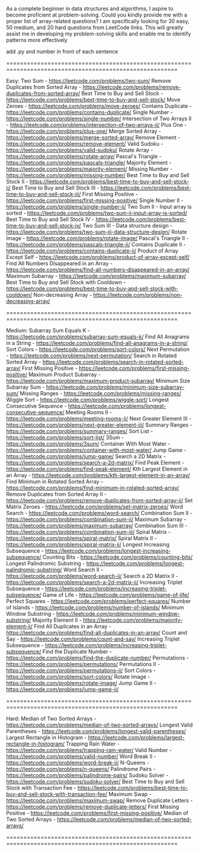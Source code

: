 As a complete beginner in data structures and algorithms, I aspire to become proficient at problem-solving. Could you kindly provide me with a proper list of array-related questions? I am specifically looking for 30 easy, 50 medium, and 20 hard questions from LeetCode links. This will greatly assist me in developing my problem-solving skills and enable me to identify patterns more effectively

add .py and number in front of each sentence

========================================================================================================

Easy:
Two Sum - https://leetcode.com/problems/two-sum/
Remove Duplicates from Sorted Array - https://leetcode.com/problems/remove-duplicates-from-sorted-array/
Best Time to Buy and Sell Stock - https://leetcode.com/problems/best-time-to-buy-and-sell-stock/
Move Zeroes - https://leetcode.com/problems/move-zeroes/
Contains Duplicate - https://leetcode.com/problems/contains-duplicate/
Single Number - https://leetcode.com/problems/single-number/
Intersection of Two Arrays II - https://leetcode.com/problems/intersection-of-two-arrays-ii/
Plus One - https://leetcode.com/problems/plus-one/
Merge Sorted Array - https://leetcode.com/problems/merge-sorted-array/
Remove Element - https://leetcode.com/problems/remove-element/
Valid Sudoku - https://leetcode.com/problems/valid-sudoku/
Rotate Array - https://leetcode.com/problems/rotate-array/
Pascal's Triangle - https://leetcode.com/problems/pascals-triangle/
Majority Element - https://leetcode.com/problems/majority-element/
Missing Number - https://leetcode.com/problems/missing-number/
Best Time to Buy and Sell Stock II - https://leetcode.com/problems/best-time-to-buy-and-sell-stock-ii/
Best Time to Buy and Sell Stock III - https://leetcode.com/problems/best-time-to-buy-and-sell-stock-iii/
First Missing Positive - https://leetcode.com/problems/first-missing-positive/
Single Number II - https://leetcode.com/problems/single-number-ii/
Two Sum II - Input array is sorted - https://leetcode.com/problems/two-sum-ii-input-array-is-sorted/
Best Time to Buy and Sell Stock IV - https://leetcode.com/problems/best-time-to-buy-and-sell-stock-iv/
Two Sum III - Data structure design - https://leetcode.com/problems/two-sum-iii-data-structure-design/
Rotate Image - https://leetcode.com/problems/rotate-image/
Pascal's Triangle II - https://leetcode.com/problems/pascals-triangle-ii/
Contains Duplicate II - https://leetcode.com/problems/contains-duplicate-ii/
Product of Array Except Self - https://leetcode.com/problems/product-of-array-except-self/
Find All Numbers Disappeared in an Array - https://leetcode.com/problems/find-all-numbers-disappeared-in-an-array/
Maximum Subarray - https://leetcode.com/problems/maximum-subarray/
Best Time to Buy and Sell Stock with Cooldown - https://leetcode.com/problems/best-time-to-buy-and-sell-stock-with-cooldown/
Non-decreasing Array - https://leetcode.com/problems/non-decreasing-array/

========================================================================================================

Medium:
Subarray Sum Equals K - https://leetcode.com/problems/subarray-sum-equals-k/
Find All Anagrams in a String - https://leetcode.com/problems/find-all-anagrams-in-a-string/
Sort Colors - https://leetcode.com/problems/sort-colors/
Next Permutation - https://leetcode.com/problems/next-permutation/
Search in Rotated Sorted Array - https://leetcode.com/problems/search-in-rotated-sorted-array/
First Missing Positive - https://leetcode.com/problems/first-missing-positive/
Maximum Product Subarray - https://leetcode.com/problems/maximum-product-subarray/
Minimum Size Subarray Sum - https://leetcode.com/problems/minimum-size-subarray-sum/
Missing Ranges - https://leetcode.com/problems/missing-ranges/
Wiggle Sort - https://leetcode.com/problems/wiggle-sort/
Longest Consecutive Sequence - https://leetcode.com/problems/longest-consecutive-sequence/
Meeting Rooms II - https://leetcode.com/problems/meeting-rooms-ii/
Next Greater Element III - https://leetcode.com/problems/next-greater-element-iii/
Summary Ranges - https://leetcode.com/problems/summary-ranges/
Sort List - https://leetcode.com/problems/sort-list/
3Sum - https://leetcode.com/problems/3sum/
Container With Most Water - https://leetcode.com/problems/container-with-most-water/
Jump Game - https://leetcode.com/problems/jump-game/
Search a 2D Matrix - https://leetcode.com/problems/search-a-2d-matrix/
Find Peak Element - https://leetcode.com/problems/find-peak-element/
Kth Largest Element in an Array - https://leetcode.com/problems/kth-largest-element-in-an-array/
Find Minimum in Rotated Sorted Array - https://leetcode.com/problems/find-minimum-in-rotated-sorted-array/
Remove Duplicates from Sorted Array II - https://leetcode.com/problems/remove-duplicates-from-sorted-array-ii/
Set Matrix Zeroes - https://leetcode.com/problems/set-matrix-zeroes/
Word Search - https://leetcode.com/problems/word-search/
Combination Sum II - https://leetcode.com/problems/combination-sum-ii/
Maximum Subarray - https://leetcode.com/problems/maximum-subarray/
Combination Sum III - https://leetcode.com/problems/combination-sum-iii/
Spiral Matrix - https://leetcode.com/problems/spiral-matrix/
Spiral Matrix II - https://leetcode.com/problems/spiral-matrix-ii/
Longest Increasing Subsequence - https://leetcode.com/problems/longest-increasing-subsequence/
Counting Bits - https://leetcode.com/problems/counting-bits/
Longest Palindromic Substring - https://leetcode.com/problems/longest-palindromic-substring/
Word Search II - https://leetcode.com/problems/word-search-ii/
Search a 2D Matrix II - https://leetcode.com/problems/search-a-2d-matrix-ii/
Increasing Triplet Subsequence - https://leetcode.com/problems/increasing-triplet-subsequence/
Game of Life - https://leetcode.com/problems/game-of-life/
Perfect Squares - https://leetcode.com/problems/perfect-squares/
Number of Islands - https://leetcode.com/problems/number-of-islands/
Minimum Window Substring - https://leetcode.com/problems/minimum-window-substring/
Majority Element II - https://leetcode.com/problems/majority-element-ii/
Find All Duplicates in an Array - https://leetcode.com/problems/find-all-duplicates-in-an-array/
Count and Say - https://leetcode.com/problems/count-and-say/
Increasing Triplet Subsequence - https://leetcode.com/problems/increasing-triplet-subsequence/
Find the Duplicate Number - https://leetcode.com/problems/find-the-duplicate-number/
Permutations - https://leetcode.com/problems/permutations/
Permutations II - https://leetcode.com/problems/permutations-ii/
Sort Colors - https://leetcode.com/problems/sort-colors/
Rotate Image - https://leetcode.com/problems/rotate-image/
Jump Game II - https://leetcode.com/problems/jump-game-ii/

========================================================================================================

Hard:
Median of Two Sorted Arrays - https://leetcode.com/problems/median-of-two-sorted-arrays/
Longest Valid Parentheses - https://leetcode.com/problems/longest-valid-parentheses/
Largest Rectangle in Histogram - https://leetcode.com/problems/largest-rectangle-in-histogram/
Trapping Rain Water - https://leetcode.com/problems/trapping-rain-water/
Valid Number - https://leetcode.com/problems/valid-number/
Word Break II - https://leetcode.com/problems/word-break-ii/
N-Queens - https://leetcode.com/problems/n-queens/
Palindrome Pairs - https://leetcode.com/problems/palindrome-pairs/
Sudoku Solver - https://leetcode.com/problems/sudoku-solver/
Best Time to Buy and Sell Stock with Transaction Fee - https://leetcode.com/problems/best-time-to-buy-and-sell-stock-with-transaction-fee/
Maximum Swap - https://leetcode.com/problems/maximum-swap/
Remove Duplicate Letters - https://leetcode.com/problems/remove-duplicate-letters/
First Missing Positive - https://leetcode.com/problems/first-missing-positive/
Median of Two Sorted Arrays - https://leetcode.com/problems/median-of-two-sorted-arrays/

========================================================================================================


